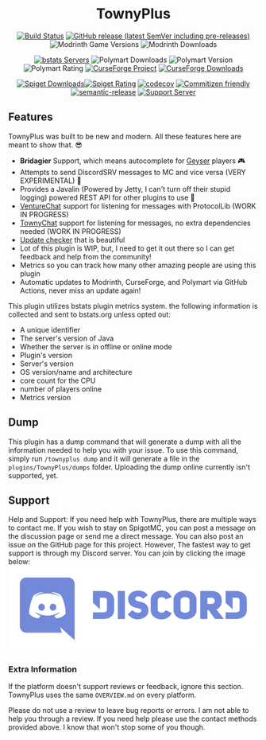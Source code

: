 
<h1 id="townyplus" align="center">TownyPlus</h1>
<p align="center"><a href="https://github.com/BrycensRanch/TownyPlus/actions/workflows/gradle.yml?query=workflow%3ABuild"><img src="https://img.shields.io/github/actions/workflow/status/BrycensRanch/TownyPlus/gradle.yml?event=push&amp;style=for-the-badge" alt="Build Status"></a>
<a href="https://github.com/BrycensRanch/TownyPlus/releases/latest"><img src="https://img.shields.io/github/v/release/BrycensRanch/TownyPlus?include_prereleases&amp;label=release&amp;style=for-the-badge" alt="GitHub release (latest SemVer including pre-releases)"></a>
<img src="https://img.shields.io/modrinth/game-versions/townyplus?style=for-the-badge" alt="Modrinth Game Versions">
<img src="https://img.shields.io/modrinth/dt/townyplus?color=GREEN&amp;label=MODRINTH%20DOWNLOADS&amp;style=for-the-badge" alt="Modrinth Downloads"></p>
<p align="center"><a href="https://bstats.org/plugin/bukkit/TownyPlus/14161"><img src="https://img.shields.io/bstats/servers/14161?style=for-the-badge" alt="bstats Servers"></a>
<img src="https://img.shields.io/polymart/downloads/2057?color=GREEN&amp;label=POLYMART%20DOWNLOADS&amp;style=for-the-badge" alt="Polymart Downloads">
<img src="https://img.shields.io/polymart/version/2057?style=for-the-badge" alt="Polymart Version">
<img src="https://img.shields.io/polymart/rating/2057?label=POLYMART%20RATINGS&amp;style=for-the-badge" alt="Polymart Rating">
<a href="https://beta.curseforge.com/minecraft/bukkit-plugins/townyoverloaded"><img src="https://cf.way2muchnoise.eu/title/832361.svg?badge_style=for_the_badge" alt="CurseForge Project"></a>
<a href="https://beta.curseforge.com/minecraft/bukkit-plugins/townyoverloaded"><img src="https://cf.way2muchnoise.eu/832361.svg?badge_style=for_the_badge" alt="CurseForge Downloads"></a></p>
<p align="center"><a href="https://www.spigotmc.org/resources/townyplus.108295/"><img src="https://img.shields.io/spiget/downloads/108295?style=for-the-badge&amp;label=Spigot+Downloads" alt="Spiget Downloads"></a><a href="https://www.spigotmc.org/resources/townyplus.108295/"><img src="https://img.shields.io/spiget/rating/108295?style=for-the-badge&amp;label=Spigot+Rating" alt="Spiget Rating"></a>
<a href="https://codecov.io/gh/BrycensRanch/TownyPlus"><img src="https://img.shields.io/codecov/c/github/BrycensRanch/TownyPlus?style=for-the-badge" alt="codecov"></a>
<a href="https://commitizen.github.io/cz-cli/"><img src="https://img.shields.io/badge/commitizen-friendly-brightgreen.svg?style=for-the-badge" alt="Commitizen friendly"></a>
<a href="https://github.com/semantic-release/semantic-release"><img src="https://img.shields.io/badge/%20%20%F0%9F%93%A6%F0%9F%9A%80-semantic--release-e10079.svg?style=for-the-badge" alt="semantic-release"></a>
<a href="https://discord.gg/cX89RdaF32"><img src="https://img.shields.io/discord/557529166644510731?logo=discord&amp;style=for-the-badge" alt="Support Server"></a></p>


[//]: # (> View the plugin on [SpigotMC]&#40;https://github.com/Silthus/minecraft-server-template&#41;, [PolymartMC]&#40;&#41;, [Bukkit]&#40;&#41;)

## Features

TownyPlus was built to be new and modern. All these features here are meant to show that. 😎

* **Bridagier** Support, which means autocomplete for [Geyser](https://geysermc.org) players 🎮
* Attempts to send DiscordSRV messages to MC and vice versa (VERY EXPERIMENTAL) 📝
* Provides a Javalin (Powered by Jetty, I can't turn off their stupid logging) powered REST API for other plugins to use 📡
* [VentureChat](https://www.spigotmc.org/resources/venturechat.771/) support for listening for messages with
  ProtocolLib (WORK IN PROGRESS)
* [TownyChat](https://github.com/TownyAdvanced/TownyChat) support for listening for messages, no extra dependencies needed (WORK IN PROGRESS)
* [Update checker](https://github.com/JEFF-Media-GbR/Spigot-UpdateChecker) that is beautiful
* Lot of this plugin is WIP, but, I need to get it out there so I can get feedback and help from the community!
* Metrics so you can track how many other amazing people are using this plugin
* Automatic updates to Modrinth, CurseForge, and Polymart via GitHub Actions, never miss an update again!

This plugin utilizes bstats plugin metrics system. the following information is collected and sent to bstats.org unless opted out:

- A unique identifier
- The server's version of Java
- Whether the server is in offline or online mode
- Plugin's version
- Server's version
- OS version/name and architecture
- core count for the CPU
- number of players online
- Metrics version

## Dump 
This plugin has a dump command that will generate a dump with all the information needed to help you with your issue.
To use this command, simply run `/townyplus dump` and it will generate a file in the `plugins/TownyPlus/dumps` folder. Uploading the dump online currently isn't supported, yet.

## Support

Help and Support:
If you need help with TownyPlus, there are multiple ways to contact me. If you wish to stay on SpigotMC, you can post a
message on the discussion page or send me a direct message. You can also post an issue on the GitHub page for this
project. However, The fastest way to get support is through my Discord server. You can join by clicking the image below:
[![Support Server](https://raw.githubusercontent.com/BrycensRanch/TownyPlus/master/assets/discordbanner.png)](https://discord.com/invite/Yx755gU)

### Extra Information

If the platform doesn't support reviews or feedback, ignore this section. 
TownyPlus uses the same `OVERVIEW.md` on every platform.

Please do not use a review to leave bug reports or errors. I am not able to help you through a review. If you need help
please use the contact methods provided above. I know that won't stop some of you though. 
